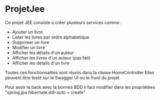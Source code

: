# ProjetJee

Ce projet JEE consiste a créer plusieurs services comme :

- Ajouter un livre
- Lister les livres par ordre alphabetique
- Supprimer un livre
- Modifier un livre
- Afficher les détails d'un auteur
- Afficher les livres d'un auteur (pas fait)
- Afficher les détails d'un livre

Toutes ces fonctionnalités sont réunis dans la classe HomeController
Elles peuvent être testé sur le Swagger UI ou le front du projet

Pour avoir le back avec la bonnes BDD il faut modifier dans les propriétées 
"spring.jpa.hibernate.ddl-auto = create"
